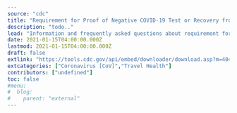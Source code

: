 ```yaml
---
source: "cdc"
title: "Requirement for Proof of Negative COVID-19 Test or Recovery from COVID-19 for All Air Passengers Arriving in the United States"
description: "todo.."
lead: "Information and frequently asked questions about requirement for proof of negative COVID-19 test or recovery from COVID-19 for all air passengers arriving in the United States"
date: 2021-01-15T04:00:00.000Z
lastmod: 2021-01-15T04:00:00.000Z
draft: false
extlink: "https://tools.cdc.gov/api/embed/downloader/download.asp?m=404952&c=415787"
extcategories: ["Coronavirus [CoV]","Travel Health"]
contributors: ["undefined"]
toc: false
#menu:
#  blog:
#    parent: "external"
---
```

